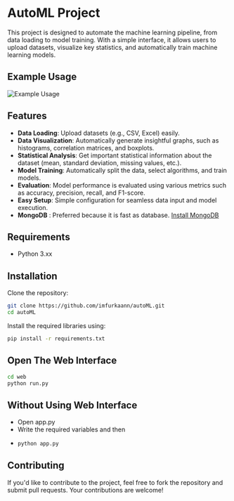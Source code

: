 # AutoML Project

This project is designed to automate the machine learning pipeline, from data loading to model training. With a simple interface, it allows users to upload datasets, visualize key statistics, and automatically train machine learning models.

## Example Usage
![Example Usage](https://github.com/imfurkaann/autoML/blob/main/gif/video.gif)

## Features
- **Data Loading**: Upload datasets (e.g., CSV, Excel) easily.
- **Data Visualization**: Automatically generate insightful graphs, such as histograms, correlation matrices, and boxplots.
- **Statistical Analysis**: Get important statistical information about the dataset (mean, standard deviation, missing values, etc.).
- **Model Training**: Automatically split the data, select algorithms, and train models.
- **Evaluation**: Model performance is evaluated using various metrics such as accuracy, precision, recall, and F1-score.
- **Easy Setup**: Simple configuration for seamless data input and model execution.
- **MongoDB** : Preferred because it is fast as database. [Install MongoDB](https://www.mongodb.com/docs/manual/installation/)

## Requirements
- Python 3.xx

## Installation
Clone the repository: 
```bash
git clone https://github.com/imfurkaann/autoML.git
cd autoML
```

Install the required libraries using:
```bash
pip install -r requirements.txt
````

## Open The Web Interface
```bash
cd web
python run.py
```
## Without Using Web Interface
- Open app.py
- Write the required variables and then
- ```bash
  python app.py
  ```

 ## Contributing
 If you'd like to contribute to the project, feel free to fork the repository and submit pull requests. Your contributions are welcome!



